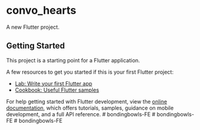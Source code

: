 # convo_hearts

A new Flutter project.

## Getting Started

This project is a starting point for a Flutter application.

A few resources to get you started if this is your first Flutter project:

- [Lab: Write your first Flutter app](https://docs.flutter.dev/get-started/codelab)
- [Cookbook: Useful Flutter samples](https://docs.flutter.dev/cookbook)

For help getting started with Flutter development, view the
[online documentation](https://docs.flutter.dev/), which offers tutorials,
samples, guidance on mobile development, and a full API reference.
#   b o n d i n g b o w l s - F E 
 
 #   b o n d i n g b o w l s - F E  
 #   b o n d i n g b o w l s - F E  
 